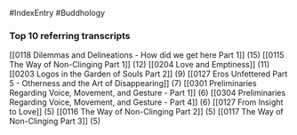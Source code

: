 #IndexEntry #Buddhology

### Top 10 referring transcripts
[[0118 Dilemmas and Delineations - How did we get here Part 1]] (15)
[[0115 The Way of Non-Clinging Part 1]] (12)
[[0204 Love and Emptiness]] (11)
[[0203 Logos in the Garden of Souls Part 2]] (9)
[[0127 Eros Unfettered Part 5 - Otherness and the Art of Disappearing]] (7)
[[0301 Preliminaries Regarding Voice, Movement, and Gesture - Part 1]] (6)
[[0304 Preliminaries Regarding Voice, Movement, and Gesture - Part 4]] (6)
[[0127 From Insight to Love]] (5)
[[0116 The Way of Non-Clinging Part 2]] (5)
[[0117 The Way of Non-Clinging Part 3]] (5)

